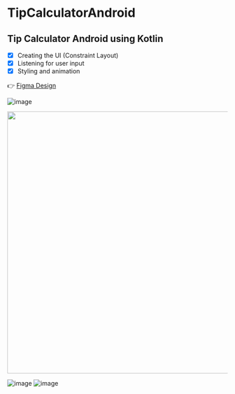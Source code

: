 # TipCalculatorAndroid

## Tip Calculator Android using Kotlin

- [x] Creating the UI (Constraint Layout)
- [x] Listening for user input
- [x] Styling and animation

:point_right: [Figma Design](https://www.figma.com/proto/ARPMAVZrOtfmDplRhjRnRA/First-Project?node-id=324%3A7&scaling=scale-down&page-id=0%3A1)

![image](https://user-images.githubusercontent.com/59710234/212488879-9e1b16d9-5567-4f09-93aa-f02a28c83a79.png)

<img src="https://user-images.githubusercontent.com/59710234/212499393-e13efa3d-38d0-4d3a-974d-a7db7c5d9ac3.png" height="600">

![image](https://user-images.githubusercontent.com/59710234/212499727-b7ec55eb-4ade-4a2f-8913-233af097f6ae.png)
![image](https://user-images.githubusercontent.com/59710234/212499846-667ce0b5-2f41-4d4b-8eff-cdc55e85bba7.png)



